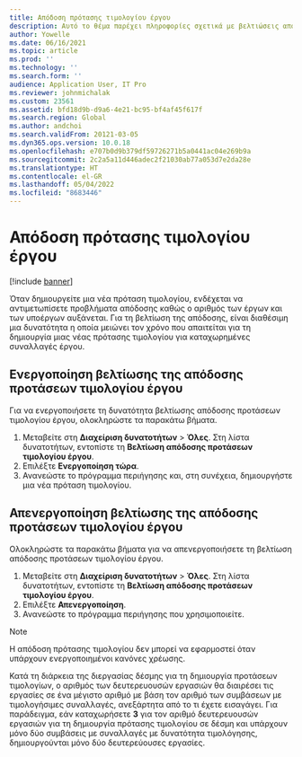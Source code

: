 ```yaml
---
title: Απόδοση πρότασης τιμολογίου έργου
description: Αυτό το θέμα παρέχει πληροφορίες σχετικά με βελτιώσεις απόδοσης σε προτάσεις τιμολογίου έργου.
author: Yowelle
ms.date: 06/16/2021
ms.topic: article
ms.prod: ''
ms.technology: ''
ms.search.form: ''
audience: Application User, IT Pro
ms.reviewer: johnmichalak
ms.custom: 23561
ms.assetid: bfd18d9b-d9a6-4e21-bc95-bf4af45f617f
ms.search.region: Global
ms.author: andchoi
ms.search.validFrom: 20121-03-05
ms.dyn365.ops.version: 10.0.18
ms.openlocfilehash: e707b0d9b379df59726271b5a0441ac04e269b9a
ms.sourcegitcommit: 2c2a5a11d446adec2f21030ab77a053d7e2da28e
ms.translationtype: HT
ms.contentlocale: el-GR
ms.lasthandoff: 05/04/2022
ms.locfileid: "8683446"
---
```

# <a name="project-invoice-proposal-performance"></a>Απόδοση πρότασης τιμολογίου έργου

[!include [banner](../includes/banner.md)]

Όταν δημιουργείτε μια νέα πρόταση τιμολογίου, ενδέχεται να αντιμετωπίσετε προβλήματα απόδοσης καθώς ο αριθμός των έργων και των υποέργων αυξάνεται. Για τη βελτίωση της απόδοσης, είναι διαθέσιμη μια δυνατότητα η οποία μειώνει τον χρόνο που απαιτείται για τη δημιουργία μιας νέας πρότασης τιμολογίου για καταχωρημένες συναλλαγές έργου.

## <a name="enable-project-invoice-proposal-performance-enhancement"></a>Ενεργοποίηση βελτίωσης της απόδοσης προτάσεων τιμολογίου έργου
Για να ενεργοποιήσετε τη δυνατότητα βελτίωσης απόδοσης προτάσεων τιμολογίου έργου, ολοκληρώστε τα παρακάτω βήματα.

1.  Μεταβείτε στη **Διαχείριση δυνατοτήτων** > **Όλες**. Στη λίστα δυνατοτήτων, εντοπίστε τη **Βελτίωση απόδοσης προτάσεων τιμολογίου έργου**.
2.  Επιλέξτε **Ενεργοποίηση τώρα**.
3.  Ανανεώστε το πρόγραμμα περιήγησης και, στη συνέχεια, δημιουργήστε μια νέα πρόταση τιμολογίου.

## <a name="turn-off-project-invoice-proposal-performance-enhancement"></a>Απενεργοποίηση βελτίωσης της απόδοσης προτάσεων τιμολογίου έργου
Ολοκληρώστε τα παρακάτω βήματα για να απενεργοποιήσετε τη βελτίωση απόδοσης προτάσεων τιμολογίου έργου.

1.  Μεταβείτε στη **Διαχείριση δυνατοτήτων** > **Όλες**. Στη λίστα δυνατοτήτων, εντοπίστε τη **Βελτίωση απόδοσης προτάσεων τιμολογίου έργου**.
2.  Επιλέξτε **Απενεργοποίηση**.
3.  Ανανεώστε το πρόγραμμα περιήγησης που χρησιμοποιείτε.

> [!NOTE]
> Η απόδοση πρότασης τιμολογίου δεν μπορεί να εφαρμοστεί όταν υπάρχουν ενεργοποιημένοι κανόνες χρέωσης.
> 
> Κατά τη διάρκεια της διεργασίας δέσμης για τη δημιουργία προτάσεων τιμολογίων, ο αριθμός των δευτερευουσών εργασιών θα διαιρέσει τις εργασίες σε ένα μέγιστο αριθμό με βάση τον αριθμό των συμβάσεων με τιμολογήσιμες συναλλαγές, ανεξάρτητα από το τι έχετε εισαγάγει. Για παράδειγμα, εάν καταχωρήσετε **3** για τον αριθμό δευτερευουσών εργασιών για τη δημιουργία πρότασης τιμολογίου σε δέσμη και υπάρχουν μόνο δύο συμβάσεις με συναλλαγές με δυνατότητα τιμολόγησης, δημιουργούνται μόνο δύο δευτερεύουσες εργασίες.
